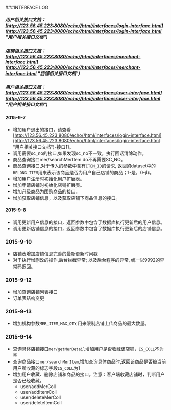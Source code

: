 ###INTERFACE LOG
##### 用户相关接口文档：[http://123.56.45.223:8080/echo//html/interfaces/login-interface.html](http://123.56.45.223:8080/echo//html/interfaces/login-interface.html "用户相关接口文档")
##### 店铺相关接口文档：[http://123.56.45.223:8080/echo//html/interfaces/merchant-interface.html](http://123.56.45.223:8080/echo//html/interfaces/merchant-interface.html "店铺相关接口文档")
##### 用户相关接口文档：[http://123.56.45.223:8080/echo//html/interfaces/user-interface.html](http://123.56.45.223:8080/echo//html/interfaces/user-interface.html "用户相关接口文档")
#### 2015-9-7
- 增加用户退出的接口，请查看[http://123.56.45.223:8080/echo//html/interfaces/login-interface.html](http://123.56.45.223:8080/echo//html/interfaces/login-interface.html "用户相关接口文档")-接口11。
- 调用需要sc_no的接口,如果发现sc_no不一致，执行回话清除动作。
- 商品查询接口mer/searchMerItem.do不再需要SC_NO。
- 商品查询接口,对于传入的参数中含有`ITEM_ID`的请求, 返回的dataset中的`BELONG_ITEM`用来表示该商品是否为用户自己店铺的商品；1-是，0-非。 
- 增加用户注册时初始化用户扩展表。
- 增加申请店铺时初始化店铺扩展表。
- 增加升级商品为团购商品的接口。 
- 增加获取店铺信息，以及获取店铺下商品信息的接口。   
#### 2015-9-8
- 调用更新用户信息的接口，返回参数中包含了数据库执行更新后的用户信息。
- 调用更新店铺信息的接口，返回参数中包含了数据库执行更新后的店铺信息。
### 2015-9-10
- 店铺表增加店铺信息完善的最新更新时间戳
- 对于执行增删改的操作,后台拦截异常; 以及后台程序的异常, 统一以9992的异常码返回。
### 2015-9-12
- 增加查询店铺列表接口
- 订单表结构变更
### 2015-9-13
- 增加机构参数`MER_ITEM_MAX_QTY`,用来限制店铺上传商品的最大数量。
### 2015-9-14
- 查询具体店铺接口`mer/getMerDetail`增加用户是否收藏该店铺，`IS_COLL`不为空
- 查询商品接口`mer/searchMerItem`,增加查询具体商品时,返回该商品是否被当前用户所收藏的标志字段`IS_COLL`为1
- 增加用户收藏、删除店铺和商品的接口。注意：客户端收藏店铺时，判断用户是否已经收藏。
  + user/addMerColl
  + user/addItemColl
  + user/deleteMerColl
  + user/deleteItemColl
